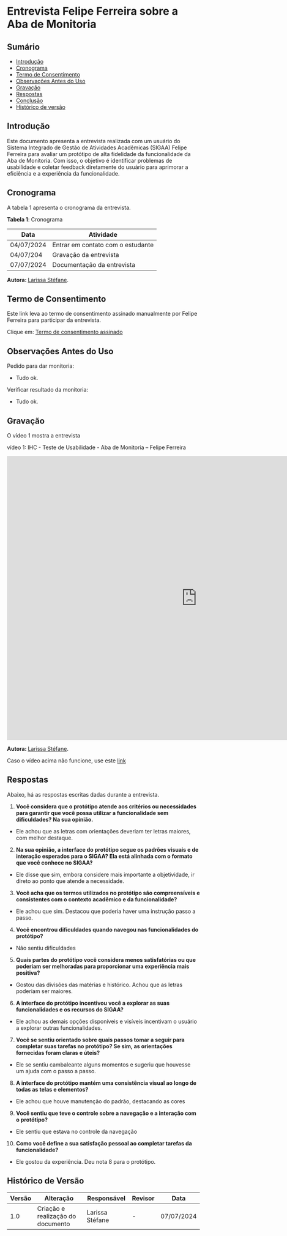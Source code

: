 # Entrevista Felipe Ferreira sobre a Aba de Monitoria

## Sumário

* [Introdução](#Introdução)
* [Cronograma](#Cronograma)
* [Termo de Consentimento](#Termo-de-Consentimento)
* [Observações Antes do Uso](#Observações-Antes-do-Uso)
* [Gravação](#Gravação)
* [Respostas](#Respostas)
* [Conclusão](#Conclusão)
* [Histórico de versão](#Histórico-de-versão)



## Introdução

Este documento apresenta a entrevista realizada com um usuário do Sistema Integrado de Gestão de Atividades Acadêmicas (SIGAA) Felipe Ferreira para avaliar um protótipo de alta fidelidade da funcionalidade da Aba de Monitoria. Com isso, o objetivo é identificar problemas de usabilidade e coletar feedback diretamente do usuário para aprimorar a eficiência e a experiência da funcionalidade.

## Cronograma

A tabela 1 apresenta o cronograma da entrevista.

**Tabela 1**: Cronograma

| Data | Atividade |
| - | - |
| 04/07/2024 | Entrar em contato com o estudante |
| 04/07/204 | Gravação da entrevista |
| 07/07/2024 | Documentação da entrevista |


<b> Autora: </b> <a href="https://github.com/SkywalkerSupreme">Larissa Stéfane</a>.


## Termo de Consentimento


Este link leva ao termo de consentimento assinado manualmente por Felipe Ferreira para participar da entrevista.


Clique em: [Termo de consentimento assinado]()


## Observações Antes do Uso

Pedido para dar monitoria:

- Tudo ok.

Verificar resultado da monitoria:

- Tudo ok.

## Gravação

O vídeo 1 mostra a entrevista


vídeo 1: IHC - Teste de Usabilidade - Aba de Monitoria –  Felipe Ferreira

<iframe width="991" height="743" src="https://www.youtube.com/embed/6nzPKrEElOk" title="IHC - Teste de Usabilidade - Aba de Monitoria - Felipe Ferreira" frameborder="0" allow="accelerometer; autoplay; clipboard-write; encrypted-media; gyroscope; picture-in-picture; web-share" referrerpolicy="strict-origin-when-cross-origin" allowfullscreen></iframe>

<b> Autora: </b> <a href="https://github.com/SkywalkerSupreme">Larissa Stéfane</a>.

Caso o vídeo acima não funcione, use este [link]()


## Respostas

Abaixo, há as respostas escritas dadas durante a entrevista.

1. **Você considera que o protótipo atende aos critérios ou necessidades para garantir que você possa utilizar a funcionalidade sem dificuldades? Na sua opinião.**

- Ele achou que as letras com orientações deveriam ter letras maiores, com melhor destaque.

2. **Na sua opinião, a interface do protótipo segue os padrões visuais e de interação esperados para o SIGAA? Ela está alinhada com o formato que você conhece no SIGAA?**

- Ele disse que sim, embora considere mais importante a objetividade, ir direto ao ponto que
atende a necessidade.

3. **Você acha que os termos utilizados no protótipo são compreensíveis e consistentes com o contexto acadêmico e da funcionalidade?**

- Ele achou que sim. Destacou que poderia haver uma instrução passo a passo.

4. **Você encontrou dificuldades quando navegou nas funcionalidades do protótipo?**

- Não sentiu dificuldades

5. **Quais partes do protótipo você considera menos satisfatórias ou que poderiam ser melhoradas para proporcionar uma experiência mais positiva?**

- Gostou das divisões das matérias e histórico. Achou que as letras poderiam ser maiores.

6. **A interface do protótipo incentivou você a explorar as suas funcionalidades e os recursos do SIGAA?**

- Ele achou as demais opções disponíveis e visíveis incentivam o usuário a explorar outras funcionalidades.

7. **Você se sentiu orientado sobre quais passos tomar a seguir para completar suas tarefas no protótipo? Se sim, as orientações fornecidas foram claras e úteis?**

- Ele se sentiu cambaleante alguns momentos e sugeriu que houvesse um ajuda com o passo a passo.

8. **A interface do protótipo mantém uma consistência visual ao longo de todas as telas e elementos?**

- Ele achou que houve manutenção do padrão, destacando as cores

9. **Você sentiu que teve o controle sobre a navegação e a interação com o protótipo?**

- Ele sentiu que estava no controle da navegação

10. **Como você define a sua satisfação pessoal ao completar tarefas da funcionalidade?**

- Ele gostou da experiência. Deu nota 8 para o protótipo.

## Histórico de Versão

| Versão | Alteração | Responsável | Revisor | Data |
| - | - | - | - | - |
| 1.0 | Criação e realização do documento| Larissa Stéfane| - | 07/07/2024 |
